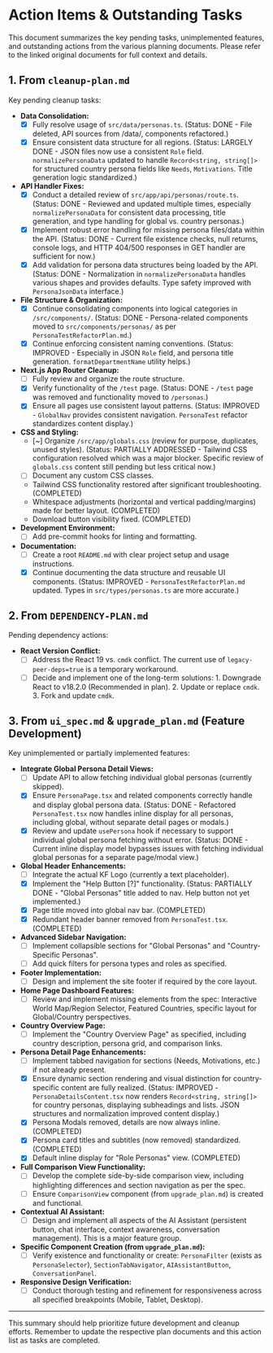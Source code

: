 # Action Items & Outstanding Tasks

This document summarizes the key pending tasks, unimplemented features, and outstanding actions from the various planning documents. Please refer to the linked original documents for full context and details.

## 1. From `cleanup-plan.md`

Key pending cleanup tasks:

- **Data Consolidation:**
  - [x] Fully resolve usage of `src/data/personas.ts`. (Status: DONE - File deleted, API sources from /data/, components refactored.)
  - [x] Ensure consistent data structure for all regions. (Status: LARGELY DONE - JSON files now use a consistent `Role` field. `normalizePersonaData` updated to handle `Record<string, string[]>` for structured country persona fields like `Needs`, `Motivations`. Title generation logic standardized.)
- **API Handler Fixes:**
  - [x] Conduct a detailed review of `src/app/api/personas/route.ts`. (Status: DONE - Reviewed and updated multiple times, especially `normalizePersonaData` for consistent data processing, title generation, and type handling for global vs. country personas.)
  - [x] Implement robust error handling for missing persona files/data within the API. (Status: DONE - Current file existence checks, null returns, console logs, and HTTP 404/500 responses in GET handler are sufficient for now.)
  - [x] Add validation for persona data structures being loaded by the API. (Status: DONE - Normalization in `normalizePersonaData` handles various shapes and provides defaults. Type safety improved with `PersonaJsonData` interface.)
- **File Structure & Organization:**
  - [x] Continue consolidating components into logical categories in `/src/components/`. (Status: DONE - Persona-related components moved to `src/components/personas/` as per `PersonaTestRefactorPlan.md`.)
  - [x] Continue enforcing consistent naming conventions. (Status: IMPROVED - Especially in JSON `Role` field, and persona title generation. `formatDepartmentName` utility helps.)
- **Next.js App Router Cleanup:**
  - [ ] Fully review and organize the route structure.
  - [x] Verify functionality of the `/test` page. (Status: DONE - `/test` page was removed and functionality moved to `/personas`.)
  - [x] Ensure all pages use consistent layout patterns. (Status: IMPROVED - `GlobalNav` provides consistent navigation. `PersonaTest` refactor standardizes content display.)
- **CSS and Styling:**
  - [~] Organize `/src/app/globals.css` (review for purpose, duplicates, unused styles). (Status: PARTIALLY ADDRESSED - Tailwind CSS configuration resolved which was a major blocker. Specific review of `globals.css` content still pending but less critical now.)
  - [ ] Document any custom CSS classes.
  - Tailwind CSS functionality restored after significant troubleshooting. (COMPLETED)
  - Whitespace adjustments (horizontal and vertical padding/margins) made for better layout. (COMPLETED)
  - Download button visibility fixed. (COMPLETED)
- **Development Environment:**
  - [ ] Add pre-commit hooks for linting and formatting.
- **Documentation:**
  - [ ] Create a root `README.md` with clear project setup and usage instructions.
  - [x] Continue documenting the data structure and reusable UI components. (Status: IMPROVED - `PersonaTestRefactorPlan.md` updated. Types in `src/types/personas.ts` are more accurate.)

## 2. From `DEPENDENCY-PLAN.md`

Pending dependency actions:

- **React Version Conflict:**
  - [ ] Address the React 19 vs. `cmdk` conflict. The current use of `legacy-peer-deps=true` is a temporary workaround.
  - [ ] Decide and implement one of the long-term solutions: 1. Downgrade React to v18.2.0 (Recommended in plan). 2. Update or replace `cmdk`. 3. Fork and update `cmdk`.

## 3. From `ui_spec.md` & `upgrade_plan.md` (Feature Development)

Key unimplemented or partially implemented features:

- **Integrate Global Persona Detail Views:**
  - [ ] Update API to allow fetching individual global personas (currently skipped).
  - [x] Ensure `PersonaPage.tsx` and related components correctly handle and display global persona data. (Status: DONE - Refactored `PersonaTest.tsx` now handles inline display for all personas, including global, without separate detail pages or modals.)
  - [x] Review and update `usePersona` hook if necessary to support individual global persona fetching without error. (Status: DONE - Current inline display model bypasses issues with fetching individual global personas for a separate page/modal view.)
- **Global Header Enhancements:**
  - [ ] Integrate the actual KF Logo (currently a text placeholder).
  - [x] Implement the "Help Button [?]" functionality. (Status: PARTIALLY DONE - "Global Personas" title added to nav. Help button not yet implemented.)
  - [x] Page title moved into global nav bar. (COMPLETED)
  - [x] Redundant header banner removed from `PersonaTest.tsx`. (COMPLETED)
- **Advanced Sidebar Navigation:**
  - [ ] Implement collapsible sections for "Global Personas" and "Country-Specific Personas".
  - [ ] Add quick filters for persona types and roles as specified.
- **Footer Implementation:**
  - [ ] Design and implement the site footer if required by the core layout.
- **Home Page Dashboard Features:**
  - [ ] Review and implement missing elements from the spec: Interactive World Map/Region Selector, Featured Countries, specific layout for Global/Country perspectives.
- **Country Overview Page:**
  - [ ] Implement the "Country Overview Page" as specified, including country description, persona grid, and comparison links.
- **Persona Detail Page Enhancements:**
  - [ ] Implement tabbed navigation for sections (Needs, Motivations, etc.) if not already present.
  - [x] Ensure dynamic section rendering and visual distinction for country-specific content are fully realized. (Status: IMPROVED - `PersonaDetailsContent.tsx` now renders `Record<string, string[]>` for country personas, displaying subheadings and lists. JSON structures and normalization improved content display.)
  - [x] Persona Modals removed, details are now always inline. (COMPLETED)
  - [x] Persona card titles and subtitles (now removed) standardized. (COMPLETED)
  - [x] Default inline display for "Role Personas" view. (COMPLETED)
- **Full Comparison View Functionality:**
  - [ ] Develop the complete side-by-side comparison view, including highlighting differences and section navigation as per the spec.
  - [ ] Ensure `ComparisonView` component (from `upgrade_plan.md`) is created and functional.
- **Contextual AI Assistant:**
  - [ ] Design and implement all aspects of the AI Assistant (persistent button, chat interface, context awareness, conversation management). This is a major feature group.
- **Specific Component Creation (from `upgrade_plan.md`):**
  - [ ] Verify existence and functionality or create: `PersonaFilter` (exists as `PersonaSelector`), `SectionTabNavigator`, `AIAssistantButton`, `ConversationPanel`.
- **Responsive Design Verification:**
  - [ ] Conduct thorough testing and refinement for responsiveness across all specified breakpoints (Mobile, Tablet, Desktop).

---

This summary should help prioritize future development and cleanup efforts. Remember to update the respective plan documents and this action list as tasks are completed.
